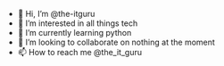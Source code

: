 - 👋 Hi, I’m @the-itguru
- 👀 I’m interested in all things tech
- 🌱 I’m currently learning python
- 💞️ I’m looking to collaborate on nothing at the moment
- 📫 How to reach me @the_it_guru

<!---
the-itguru/the-itguru is a ✨ special ✨ repository because its `README.md` (this file) appears on your GitHub profile.
You can click the Preview link to take a look at your changes.
--->

